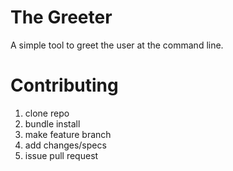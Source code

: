 # The Greeter

A simple tool to greet the user at the command line.

# Contributing

1. clone repo
1. bundle install
1. make feature branch
1. add changes/specs
1. issue pull request
